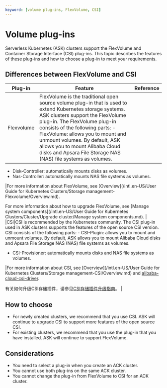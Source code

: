 ```yaml
---
keyword: [volume plug-ins, FlexVolume, CSI]
---
```


# Volume plug-ins

Serverless Kubernetes \(ASK\) clusters support the FlexVolume and Container Storage Interface \(CSI\) plug-ins. This topic describes the features of these plug-ins and how to choose a plug-in to meet your requirements.

## Differences between FlexVolume and CSI

|Plug-in|Feature|Reference|
|-------|-------|---------|
|Flexvolume|FlexVolume is the traditional open source volume plug-in that is used to extend Kubernetes storage systems. ASK clusters support the FlexVolume plug-in. The FlexVolume plug-in consists of the following parts: -   FlexVolume: allows you to mount and unmount volumes. By default, ASK allows you to mount Alibaba Cloud disks and Apsara File Storage NAS \(NAS\) file systems as volumes.
-   Disk-Controller: automatically mounts disks as volumes.
-   Nas-Controller: automatically mounts NAS file systems as volumes.

|For more information about FlexVolume, see [Overview](/intl.en-US/User Guide for Kubernetes Clusters/Storage management-Flexvolume/Overview.md).

For more information about how to upgrade FlexVolume, see [Manage system components](/intl.en-US/User Guide for Kubernetes Clusters/Cluster/Upgrade cluster/Manage system components.md). |
|CSI|CSI is recommended by the Kubernetes community. The CSI plug-in used in ASK clusters supports the features of the open source CSI version. CSI consists of the following parts: -   CSI-Plugin: allows you to mount and unmount volumes. By default, ASK allows you to mount Alibaba Cloud disks and Apsara File Storage NAS \(NAS\) file systems as volumes.
-   CSI-Provisioner: automatically mounts disks and NAS file systems as volumes.

|For more information about CSI, see [Overview](/intl.en-US/User Guide for Kubernetes Clusters/Storage management-CSI/Overview.md) and [alibaba-cloud-csi-driver](https://github.com/kubernetes-sigs/alibaba-cloud-csi-driver).

有关如何升级CSI存储插件，请参见[CSI存储插件升级指南](https://yq.aliyun.com/articles/745944)。 |

## How to choose

-   For newly created clusters, we recommend that you use CSI. ASK will continue to upgrade CSI to support more features of the open source CSI.
-   For existing clusters, we recommend that you use the plug-in that you have installed. ASK will continue to support FlexVolume.

## Considerations

-   You need to select a plug-in when you create an ACK cluster.
-   You cannot use both plug-ins on the same ACK cluster.
-   You cannot change the plug-in from FlexVolume to CSI for an ACK cluster.

